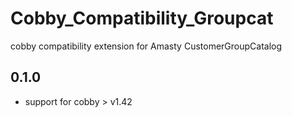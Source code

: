 # Cobby_Compatibility_Groupcat
cobby compatibility extension for Amasty CustomerGroupCatalog

## 0.1.0
* support for cobby > v1.42  